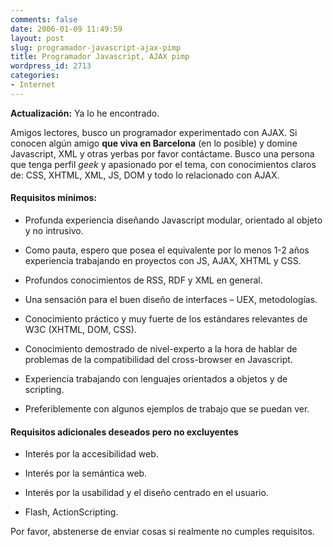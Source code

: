 ```yaml
---
comments: false
date: 2006-01-09 11:49:59
layout: post
slug: programador-javascript-ajax-pimp
title: Programador Javascript, AJAX pimp
wordpress_id: 2713
categories:
- Internet
---
```


**Actualización:** Ya lo he encontrado.





Amigos lectores, busco un programador experimentado con AJAX. Si conocen algún amigo **que viva en Barcelona** (en lo posible) y domine Javascript, XML y otras yerbas por favor contáctame. Busco una persona que tenga perfil _geek_ y apasionado por el tema, con conocimientos claros de: CSS, XHTML, XML, JS, DOM y todo lo relacionado con AJAX.





#### Requisitos mínimos:







  * Profunda experiencia diseñando Javascript modular, orientado al objeto y no intrusivo.


  * Como pauta, espero que posea el equivalente por lo menos 1-2 años experiencia trabajando en proyectos con JS, AJAX, XHTML y CSS.


  * Profundos conocimientos de RSS, RDF y XML en general.


  * Una sensación para el buen diseño de interfaces – UEX, metodologías.


  * Conocimiento práctico y muy fuerte de los estándares relevantes de W3C (XHTML, DOM, CSS).


  * Conocimiento demostrado de nivel-experto a la hora de hablar de problemas de la compatibilidad del cross-browser en Javascript.


  * Experiencia trabajando con lenguajes orientados a objetos y de scripting.


  * Preferiblemente con algunos ejemplos de trabajo que se puedan ver.





#### Requisitos adicionales deseados pero no excluyentes







  * Interés por la accesibilidad web.


  * Interés por la semántica web.


  * Interés por la usabilidad y el diseño centrado en el usuario.


  * Flash, ActionScripting.





Por favor, abstenerse de enviar cosas si realmente no cumples requisitos.
